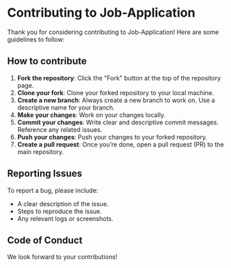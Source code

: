 # Contributing to Job-Application

Thank you for considering contributing to Job-Application! Here are some guidelines to follow:

## How to contribute

1. **Fork the repository**: Click the "Fork" button at the top of the repository page.
2. **Clone your fork**: Clone your forked repository to your local machine.
3. **Create a new branch**: Always create a new branch to work on. Use a descriptive name for your branch.
4. **Make your changes**: Work on your changes locally.
5. **Commit your changes**: Write clear and descriptive commit messages. Reference any related issues.
6. **Push your changes**: Push your changes to your forked repository.
7. **Create a pull request**: Once you’re done, open a pull request (PR) to the main repository.

## Reporting Issues

To report a bug, please include:
- A clear description of the issue.
- Steps to reproduce the issue.
- Any relevant logs or screenshots.

## Code of Conduct


We look forward to your contributions!
